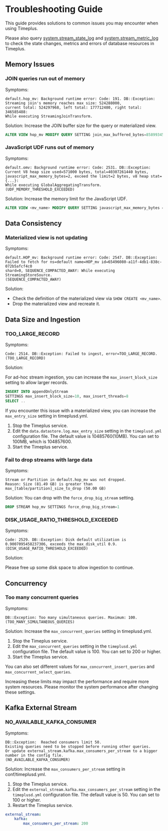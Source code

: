 # Troubleshooting Guide
This guide provides solutions to common issues you may encounter when using Timeplus.

Please also query [system.stream_state_log](/system-stream-state-log) and [system.stream_metric_log](/system-stream-metric-log) to check the state changes, metrics and errors of database resources in Timeplus.

## Memory Issues

### JOIN queries run out of memory

Symptoms:
```
default.hop_mv: Background runtime error: Code: 191. DB::Exception:
Streaming join's memory reaches max size: 524288000,
current total: 524297968, left total: 177712480, right total: 346585488:
While executing StreamingJoinTransform.
```

Solution:
Increase the JOIN buffer size for the query or materialized view.

```sql
ALTER VIEW hop_mv MODIFY QUERY SETTING join_max_buffered_bytes=8589934592
```

### JavaScript UDF runs out of memory

Symptoms:
```
default.omv: Background runtime error: Code: 2531. DB::Exception:
Current V8 heap size used=571000 bytes, total=40307261440 bytes,
javascript_max_memory_bytes=2, exceed the limit=2 bytes, v8 heap stat={...}:
While executing GlobalAggregatingTransform. (UDF_MEMORY_THRESHOLD_EXCEEDED)
```

Solution:
Increase the memory limit for the JavaScript UDF.

```sql
ALTER VIEW <mv_name> MODIFY QUERY SETTING javascript_max_memory_bytes = 10485760000
```

## Data Consistency

### Materialized view is not updating

Symptoms:
```
default.HOP_mv: Background runtime error: Code: 2547. DB::Exception:
Failed to fetch for ns=default name=HOP_mv id=65496080-a11f-4db1-838c-072b5afcf4c0
shard=0, SEQUENCE_COMPACTED_AWAY: While executing StreamingStoreSource.
(SEQUENCE_COMPACTED_AWAY)
```

Solution:
* Check the definition of the materialized view via `SHOW CREATE <mv_name>`.
* Drop the materialized view and recreate it.

## Data Size and Ingestion

### TOO_LARGE_RECORD
Symptoms:
```
Code: 2514. DB::Exception: Failed to ingest, error=TOO_LARGE_RECORD. (TOO_LARGE_RECORD)
```

Solution:

For ad-hoc stream ingestion, you can increase the `max_insert_block_size` setting to allow larger records.

```sql
INSERT INTO appendOnlyStream
SETTINGS max_insert_block_size=10, max_insert_threads=8
SELECT ..
```

If you encounter this issue with a materialized view, you can increase the `max_entry_size` setting in timeplusd.yml.
 1. Stop the Timeplus service.
 2. Edit the `data.datastore.log.max_entry_size` setting in the `timeplusd.yml` configuration file. The default value is 10485760(10MB). You can set to 100MB, which is 104857600.
 3. Start the Timeplus service.

### Fail to drop streams with large data
Symptoms:
```
Stream or Partition in default.hop_mv was not dropped.
Reason: Size (81.49 GB) is greater than max_[table/partition]_size_to_drop (50.00 GB)
```

Solution:
You can drop with the `force_drop_big_stream` setting.

```sql
DROP STREAM hop_mv SETTINGS force_drop_big_stream=1
```

### DISK_USAGE_RATIO_THRESHOLD_EXCEEDED
Symptoms:
```
Code: 2529. DB::Exception: Disk default utilization is 0.9007095458237306, exceeds the max_disk_util 0.9. (DISK_USAGE_RATIO_THRESHOLD_EXCEEDED)
```
Solution:

Please free up some disk space to allow ingestion to continue.

## Concurrency

### Too many concurrent queries
Symptoms:
```
DB::Exception: Too many simultaneous queries. Maximum: 100.
(TOO_MANY_SIMULTANEOUS_QUERIES)
```

Solution:
Increase the `max_concurrent_queries` setting in timeplusd.yml.

 1. Stop the Timeplus service.
 2. Edit the `max_concurrent_queries` setting in the `timeplusd.yml` configuration file. The default value is 100. You can set to 200 or higher.
 3. Start the Timeplus service.

You can also set different values for `max_concurrent_insert_queries` and `max_concurrent_select_queries`.

Increasing these limits may impact the performance and require more system resources. Please monitor the system performance after changing these settings.

## Kafka External Stream

### NO_AVAILABLE_KAFKA_CONSUMER
Symptoms:
```
DB::Exception:  Reached consumers limit 50.
Existing queries need to be stopped before running other queries.
Or update external_stream.kafka.max_consumers_per_stream to a bigger number in the config file.
(NO_AVAILABLE_KAFKA_CONSUMER)
```

Solution:
Increase the `max_consumers_per_stream` setting in conf/timeplusd.yml.

 1. Stop the Timeplus service.
 2. Edit the `external_stream.kafka.max_consumers_per_stream` setting in the `timeplusd.yml` configuration file. The default value is 50. You can set to 100 or higher.
 3. Restart the Timeplus service.

 ```yaml
 external_stream:
     kafka:
         max_consumers_per_stream: 200
```
